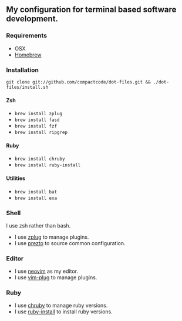 ## My configuration for terminal based software development.

### Requirements

* OSX
* [Homebrew](https://brew.sh/)

### Installation

```
git clone git://github.com/compactcode/dot-files.git && ./dot-files/install.sh
```

#### Zsh

* `brew install zplug`
* `brew install fasd`
* `brew install fzf`
* `brew install ripgrep`

#### Ruby

* `brew install chruby`
* `brew install ruby-install`

#### Utilities

* `brew install bat`
* `brew install exa`

### Shell

I use zsh rather than bash.

* I use [zplug](https://github.com/zplug/zplug) to manage plugins.
* I use [prezto](https://github.com/sorin-ionescu/prezto) to source common configuration.

### Editor

* I use [neovim](https://github.com/neovim/neovim) as my editor.
* I use [vim-plug](https://github.com/junegunn/vim-plug) to manage plugins.

### Ruby

* I use [chruby](https://github.com/postmodern/chruby) to manage ruby versions.
* I use [ruby-install](https://github.com/postmodern/ruby-install) to install ruby versions.
